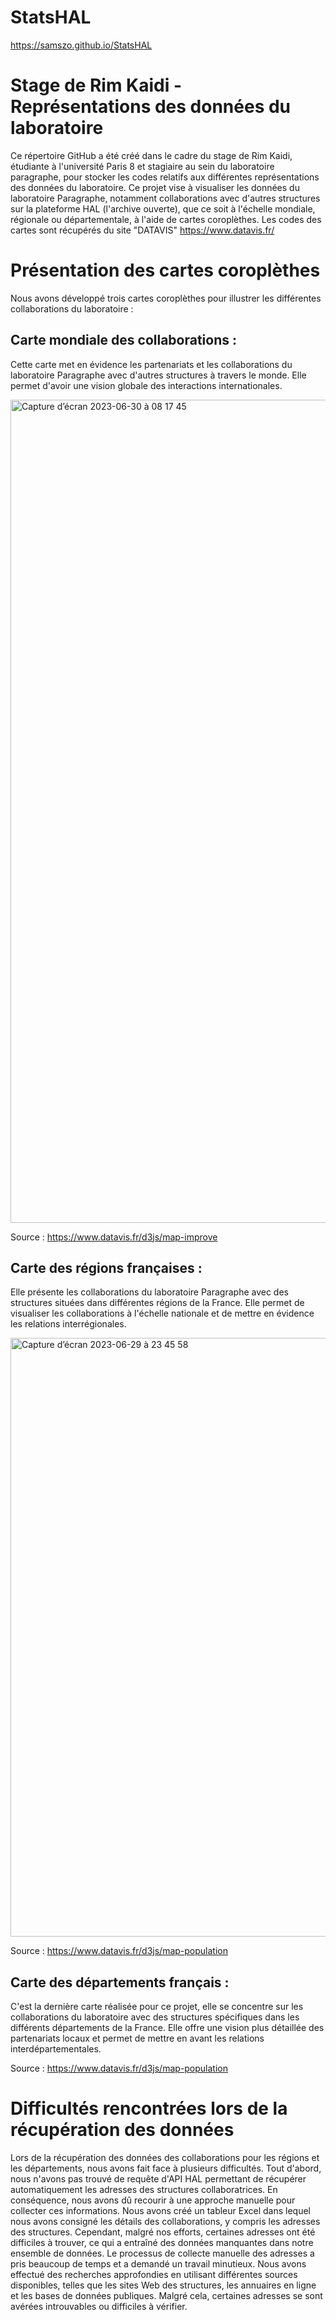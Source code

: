 # StatsHAL
https://samszo.github.io/StatsHAL
# Stage de Rim Kaidi - Représentations des données du laboratoire
Ce répertoire GitHub a été créé dans le cadre du stage de Rim Kaidi, étudiante à l'université Paris 8 et stagiaire au sein du laboratoire paragraphe, pour stocker les codes relatifs aux différentes représentations des données du laboratoire. Ce projet vise à visualiser les données du laboratoire Paragraphe, notamment collaborations avec d'autres structures sur la plateforme HAL (l'archive ouverte), que ce soit à l'échelle mondiale, régionale ou départementale, à l'aide de cartes coroplèthes.
Les codes des cartes sont récupérés du site "DATAVIS" https://www.datavis.fr/
# Présentation des cartes coroplèthes
Nous avons développé trois cartes coroplèthes pour illustrer les différentes collaborations du laboratoire :
## Carte mondiale des collaborations : 
Cette carte met en évidence les partenariats et les collaborations du laboratoire Paragraphe avec d'autres structures à travers le monde. Elle permet d'avoir une vision globale des interactions internationales.

<img width="1317" alt="Capture d’écran 2023-06-30 à 08 17 45" src="https://github.com/samszo/StatsHAL/assets/114165475/f002089f-adac-4f39-b375-d8889ddd8a96">

Source : https://www.datavis.fr/d3js/map-improve

## Carte des régions françaises : 
Elle présente les collaborations du laboratoire Paragraphe avec des structures situées dans différentes régions de la France. Elle permet de visualiser les collaborations à l'échelle nationale et de mettre en évidence les relations interrégionales.

<img width="958" alt="Capture d’écran 2023-06-29 à 23 45 58" src="https://github.com/samszo/StatsHAL/assets/114165475/aef046e9-fedc-4bc5-9fa2-d07395c7fa00">

Source : https://www.datavis.fr/d3js/map-population
## Carte des départements français : 
C'est la dernière carte réalisée pour ce projet, elle se concentre sur les collaborations du laboratoire avec des structures spécifiques dans les différents départements de la France. Elle offre une vision plus détaillée des partenariats locaux et permet de mettre en avant les relations interdépartementales.

Source : https://www.datavis.fr/d3js/map-population
# Difficultés rencontrées lors de la récupération des données
Lors de la récupération des données des collaborations pour les régions et les départements, nous avons fait face à plusieurs difficultés. Tout d'abord, nous n'avons pas trouvé de requête d'API HAL permettant de récupérer automatiquement les adresses des structures collaboratrices. En conséquence, nous avons dû recourir à une approche manuelle pour collecter ces informations.
Nous avons créé un tableur Excel dans lequel nous avons consigné les détails des collaborations, y compris les adresses des structures. Cependant, malgré nos efforts, certaines adresses ont été difficiles à trouver, ce qui a entraîné des données manquantes dans notre ensemble de données.
Le processus de collecte manuelle des adresses a pris beaucoup de temps et a demandé un travail minutieux. Nous avons effectué des recherches approfondies en utilisant différentes sources disponibles, telles que les sites Web des structures, les annuaires en ligne et les bases de données publiques. Malgré cela, certaines adresses se sont avérées introuvables ou difficiles à vérifier.
